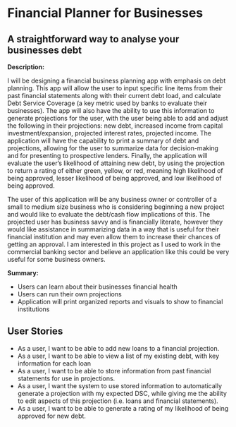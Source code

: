 # Financial Planner for Businesses

## A straightforward way to analyse your businesses debt

**Description:**

I will be designing a financial business planning app with emphasis on debt planning. This app will allow the user to 
input specific line items from their past financial statements along with their current debt load, and calculate Debt 
Service Coverage (a key metric used by banks to evaluate their businesses). The app will also have the ability to use 
this information to generate projections for the user, with the user being able to add and adjust the following in 
their projections: new debt, increased income from capital investment/expansion, projected interest rates, projected 
income. The application will have the capability to print a summary of debt and projections, allowing for the user to 
summarize data for decision-making and for presenting to prospective lenders. Finally, the application will evaluate the
user’s likelihood of attaining new debt, by using the projection to return a rating of either green, yellow, or red, 
meaning high likelihood of being approved, lesser likelihood of being approved, and low likelihood of being approved.

The user of this application will be any business owner or controller of a small to medium size business who is 
considering beginning a new project and would like to evaluate the debt/cash flow implications of this. The projected
user has business savvy and is financially literate, however they would like assistance in summarizing data in a way
that is useful for their financial institution and may even allow them to increase their chances of getting an approval.
I am interested in this project as I used to work in the commercial banking sector and believe an application like this
could be very useful for some business owners. 

**Summary:**
- Users can learn about their businesses financial health
- Users can run their own projections
- Application will print organized reports and visuals to show to financial institutions

## User Stories

- As a user, I want to be able to add new loans to a financial projection.
- As a user, I want to be able to view a list of my existing debt, with key information for each loan
- As a user, I want to be able to store information from past financial statements for use in projections.
- As a user, I want the system to use stored information to automatically generate a projection with my expected DSC,
while giving me the ability to edit aspects of this projection (i.e. loans and financial statements).
- As a user, I want to be able to generate a rating of my likelihood of being approved for new debt.


 
